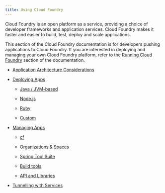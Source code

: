 ```yaml
---
title: Using Cloud Foundry
---
```


Cloud Foundry is an open platform as a service, providing a choice of developer frameworks and application services. Cloud Foundry makes it faster and easier to build, test, deploy and scale applications.

This section of the Cloud Foundry documentation is for developers pushing applications to Cloud Foundry. If you are interested in deploying and managing your own Cloud Foundry platform, refer to the [Running Cloud Foundry](/docs/running/index.html) section of the documentation.

* [Application Architecture Considerations](app-arch/index.html)

* [Deploying Apps](deploying-apps/index.html)

  * [Java / JVM-based](deploying-apps/jvm/index.html)

  * [Node.js](deploying-apps/javascript/index.html)

  * [Ruby](deploying-apps/ruby/index.html)

  * [Custom](deploying-apps/custom/index.html)

* [Managing Apps](managing-apps/index.html)

  * [cf](managing-apps/cf/index.html)

  * [Organizations & Spaces](managing-apps/orgs-and-spaces.html)

  * [Spring Tool Suite](managing-apps/ide/sts.html)

  * [Build tools](managing-apps/build-tools/index.html)

  * [API and Libraries](managing-apps/libs/index.html)

* [Tunnelling with Services](tunnelling-with-services.html)
